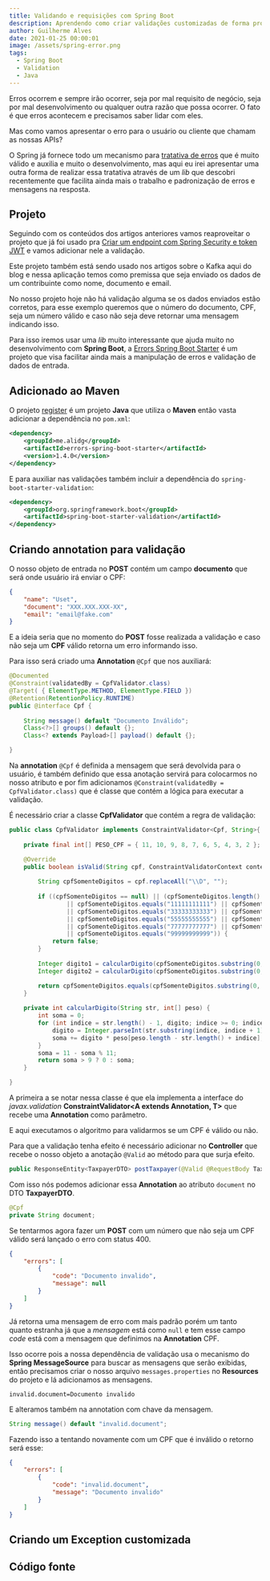 ```yaml
---
title: Validando e requisições com Spring Boot
description: Aprendendo como criar validações customizadas de forma produtiva para sua API
author: Guilherme Alves
date: 2021-01-25 00:00:01
image: /assets/spring-error.png
tags:
  - Spring Boot
  - Validation
  - Java
---
```


Erros ocorrem e sempre irão ocorrer, seja por mal requisito de negócio, seja por mal desenvolvimento ou qualquer outra razão que possa ocorrer. O fato é que erros acontecem e precisamos saber lidar com eles.

Mas como vamos apresentar o erro para o usuário ou cliente que chamam as nossas APIs?

O Spring já fornece todo um mecanismo para [tratativa de erros](https://spring.io/blog/2013/11/01/exception-handling-in-spring-mvc) que é muito válido e auxilia e muito o desenvolvimento, mas aqui eu irei apresentar uma outra forma de realizar essa tratativa através de um *lib* que descobri recentemente que facilita ainda mais o trabalho e padronização de erros e mensagens na resposta.

## Projeto

Seguindo com os conteúdos dos artigos anteriores vamos reaproveitar o projeto que já foi usado pra [Criar um endpoint com Spring Security e token JWT](https://programadev.com.br/spring-security-jwt/) e vamos adicionar nele a validação.

Este projeto também está sendo usado nos artigos sobre o Kafka aqui do blog e nessa aplicação temos como premissa que seja enviado os dados de um contribuinte como nome, documento e email.

No nosso projeto hoje não há validação alguma se os dados enviados estão corretos, para esse exemplo queremos que o número do documento, CPF, seja um número válido e caso não seja deve retornar uma mensagem indicando isso.

Para isso iremos usar uma *lib* muito interessante que ajuda muito no desenvolvimento com **Spring Boot**, a [Errors Spring Boot Starter](https://github.com/alimate/errors-spring-boot-starter) é um projeto que visa facilitar ainda mais a manipulação de erros e validação de dados de entrada.


## Adicionado ao Maven

O projeto [register](https://github.com/guilhermegarcia86/kafka-series/tree/main/register) é um projeto **Java** que utiliza o **Maven** então vasta adicionar a dependência no ```pom.xml```:

```xml
<dependency>
    <groupId>me.alidg</groupId>
    <artifactId>errors-spring-boot-starter</artifactId>
    <version>1.4.0</version>
</dependency>
```

E para auxiliar nas validações também incluir a dependência do ```spring-boot-starter-validation```:

```xml
<dependency>
    <groupId>org.springframework.boot</groupId>
    <artifactId>spring-boot-starter-validation</artifactId>
</dependency>
```

## Criando annotation para validação 

O nosso objeto de entrada no **POST** contém um campo **documento** que será onde usuário irá enviar o CPF:

```json
{
    "name": "Uset",
    "document": "XXX.XXX.XXX-XX",
    "email": "email@fake.com"
}
```

E a ideia seria que no momento do **POST** fosse realizada a validação e caso não seja um **CPF** válido retorna um erro informando isso.

Para isso será criado uma **Annotation** ```@Cpf``` que nos auxiliará:

```java
@Documented
@Constraint(validatedBy = CpfValidator.class)
@Target( { ElementType.METHOD, ElementType.FIELD })
@Retention(RetentionPolicy.RUNTIME)
public @interface Cpf {
	
    String message() default "Documento Inválido";
    Class<?>[] groups() default {};
    Class<? extends Payload>[] payload() default {};

}
```

Na **annotation** ```@Cpf``` é definida a mensagem que será devolvida para o usuário, é também definido que essa anotação servirá para colocarmos no nosso atributo e por fim adicionamos ```@Constraint(validatedBy = CpfValidator.class)``` que é classe que contém a lógica para executar a validação.

É necessário criar a classe **CpfValidator** que contém a regra de validação:

```java
public class CpfValidator implements ConstraintValidator<Cpf, String>{
	
	private final int[] PESO_CPF = { 11, 10, 9, 8, 7, 6, 5, 4, 3, 2 };

	@Override
	public boolean isValid(String cpf, ConstraintValidatorContext context) {
		
		String cpfSomenteDigitos = cpf.replaceAll("\\D", "");
		
		if ((cpfSomenteDigitos == null) || (cpfSomenteDigitos.length() != 11) || cpfSomenteDigitos.equals("00000000000")
				|| cpfSomenteDigitos.equals("11111111111") || cpfSomenteDigitos.equals("22222222222")
				|| cpfSomenteDigitos.equals("33333333333") || cpfSomenteDigitos.equals("44444444444")
				|| cpfSomenteDigitos.equals("55555555555") || cpfSomenteDigitos.equals("66666666666")
				|| cpfSomenteDigitos.equals("77777777777") || cpfSomenteDigitos.equals("88888888888")
				|| cpfSomenteDigitos.equals("99999999999")) {
			return false;
		}
		
		Integer digito1 = calcularDigito(cpfSomenteDigitos.substring(0, 9), PESO_CPF);
		Integer digito2 = calcularDigito(cpfSomenteDigitos.substring(0, 9) + digito1, PESO_CPF);

		return cpfSomenteDigitos.equals(cpfSomenteDigitos.substring(0, 9) + digito1.toString() + digito2.toString());
	}
	
	private int calcularDigito(String str, int[] peso) {
		int soma = 0;
		for (int indice = str.length() - 1, digito; indice >= 0; indice--) {
			digito = Integer.parseInt(str.substring(indice, indice + 1));
			soma += digito * peso[peso.length - str.length() + indice];
		}
		soma = 11 - soma % 11;
		return soma > 9 ? 0 : soma;
	}

}
```

A primeira a se notar nessa classe é que ela implementa a interface do *javax.validation* **ConstraintValidator<A extends Annotation, T>** que recebe uma **Annotation** como parâmetro.

E aqui executamos o algoritmo para validarmos se um CPF é válido ou não.

Para que a validação tenha efeito é necessário adicionar no **Controller** que recebe o nosso objeto a anotação ```@Valid``` ao método para que surja efeito.

```java
public ResponseEntity<TaxpayerDTO> postTaxpayer(@Valid @RequestBody TaxpayerDTO taxpayer)
```

Com isso nós podemos adicionar essa **Annotation** ao atributo ```document``` no DTO **TaxpayerDTO**.

```java
@Cpf
private String document;
```

Se tentarmos agora fazer um **POST** com um número que não seja um CPF válido será lançado o erro com status 400.

```json
{
    "errors": [
        {
            "code": "Documento invalido",
            "message": null
        }
    ]
}
```

Já retorna uma mensagem de erro com mais padrão porém um tanto quanto estranha já que a *mensagem* está como ```null``` e tem esse campo *code* está com a mensagem que definimos na **Annotation** CPF.

Isso ocorre pois a nossa dependência de validação usa o mecanismo do **Spring MessageSource** para buscar as mensagens que serão exibidas, então precisamos criar o nosso arquivo ```messages.properties``` no **Resources** do projeto e lá adicionamos as mensagens.

```properties
invalid.document=Documento invalido
```

E alteramos também na annotation com chave da mensagem.

```java
String message() default "invalid.document";
```

Fazendo isso a tentando novamente com um CPF que é inválido o retorno será esse:

```json
{
    "errors": [
        {
            "code": "invalid.document",
            "message": "Documento invalido"
        }
    ]
}
```

## Criando um Exception customizada

## Código fonte
